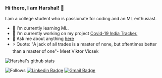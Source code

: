 ### Hi there, I am Harshal! 👋

I am a college student who is passionate for coding and an ML enthusiast. 



- 🌱 I’m currently learning ML.
- 🔭 I’m currently working on my project [Covid-19 India Tracker.](https://github.com/harshalstomp/COVID-19-India-Tracker)
- 💬 Ask me about anything [here](https://github.com/harshalstomp/harshalstomp/issues)
- ⚡ Quote: "A jack of all trades is a master of none, but oftentimes better than a master of one"- Meet Viktor Vicsek 

<!--![Visitors](https://visitor-badge.glitch.me/badge?page_id=harshalstomp.visitor-badge)](https://github.com/harshalstomp)-->

![Harshal's github stats](https://github-readme-stats.vercel.app/api?username=harshalstomp&show_icons=true&hide=["prs"])

![Follows](https://img.shields.io/github/followers/harshalstomp?style=social)
[![Linkedin Badge](https://img.shields.io/badge/-LinkedIn-blue?style=flat-square&logo=Linkedin&logoColor=white&link=https://www.linkedin.com/in/harshalpatel14/)](https://www.linkedin.com/in/harshalpatel14/)
[![Gmail Badge](https://img.shields.io/badge/-Gmail-c14438?style=flat-square&logo=Gmail&logoColor=white&link=mailto:harshalpatel14799@gmail.com)](mailto:harshalpatel14799@gmail.com)
